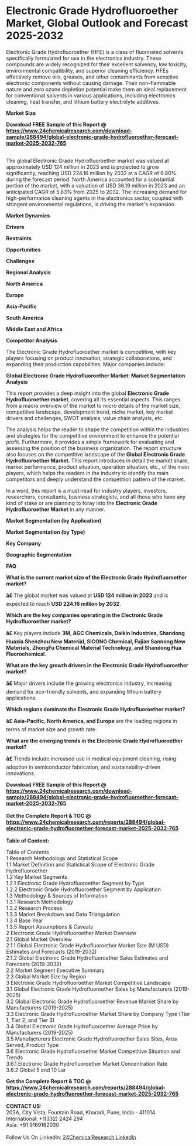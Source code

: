<h1>Electronic Grade Hydrofluoroether Market, Global Outlook and Forecast 2025-2032</h1><p>Electronic Grade Hydrofluoroether (HFE) is a class of fluorinated solvents specifically formulated for use in the electronics industry. These compounds are widely recognized for their excellent solvency, low toxicity, environmental compatibility, and superior cleaning efficiency. HFEs effectively remove oils, greases, and other contaminants from sensitive electronic components without causing damage. Their non-flammable nature and zero ozone depletion potential make them an ideal replacement for conventional solvents in various applications, including electronics cleaning, heat transfer, and lithium battery electrolyte additives.</p><p>
<strong>Market Size</strong></p><p>
</p><div><b>Download FREE Sample of this Report @ 
            <a href="https://www.24chemicalresearch.com/download-sample/288494/global-electronic-grade-hydrofluoroether-forecast-market-2025-2032-765">
            https://www.24chemicalresearch.com/download-sample/288494/global-electronic-grade-hydrofluoroether-forecast-market-2025-2032-765</a></b></div><br><p>The global Electronic Grade Hydrofluoroether market was valued at approximately USD 124 million in 2023 and is projected to grow significantly, reaching USD 224.16 million by 2032 at a CAGR of 6.80% during the forecast period. North America accounted for a substantial portion of the market, with a valuation of USD 36.19 million in 2023 and an anticipated CAGR of 5.83% from 2025 to 2032. The increasing demand for high-performance cleaning agents in the electronics sector, coupled with stringent environmental regulations, is driving the market's expansion.</p><p>
<strong>Market Dynamics</strong></p><p>
<strong>Drivers</strong></p><p>
</p><p>
<strong>Restraints</strong></p><p>
</p><p>
<strong>Opportunities</strong></p><p>
</p><p>
<strong>Challenges</strong></p><p>
</p><p>
<strong>Regional Analysis</strong></p><p>
<strong>North America</strong></p><p>
</p><p>
<strong>Europe</strong></p><p>
</p><p>
<strong>Asia-Pacific</strong></p><p>
</p><p>
<strong>South America</strong></p><p>
</p><p>
<strong>Middle East and Africa</strong></p><p>
</p><p>
<strong>Competitor Analysis</strong></p><p>
</p><p>The Electronic Grade Hydrofluoroether market is competitive, with key players focusing on product innovation, strategic collaborations, and expanding their production capabilities. Major companies include:</p><p>
</p><p>
<strong>Global Electronic Grade Hydrofluoroether Market: Market Segmentation Analysis</strong></p><p>
</p><p>This report provides a deep insight into the global <strong>Electronic Grade Hydrofluoroether market</strong>, covering all its essential aspects. This ranges from a macro overview of the market to micro details of the market size, competitive landscape, development trend, niche market, key market drivers and challenges, SWOT analysis, value chain analysis, etc.</p><p>
</p><p>The analysis helps the reader to shape the competition within the industries and strategies for the competitive environment to enhance the potential profit. Furthermore, it provides a simple framework for evaluating and assessing the position of the business organization. The report structure also focuses on the competitive landscape of the <strong>Global Electronic Grade Hydrofluoroether Market</strong>. This report introduces in detail the market share, market performance, product situation, operation situation, etc., of the main players, which helps the readers in the industry to identify the main competitors and deeply understand the competition pattern of the market.</p><p>
</p><p>In a word, this report is a must-read for industry players, investors, researchers, consultants, business strategists, and all those who have any kind of stake or are planning to foray into the <strong>Electronic Grade Hydrofluoroether Market</strong> in any manner.</p><p>
<strong>Market Segmentation (by Application)</strong></p><p>
</p><p>
<strong>Market Segmentation (by Type)</strong></p><p>
</p><p>
<strong>Key Company</strong></p><p>
</p><p>
<strong>Geographic Segmentation</strong></p><p>
</p><p>
<strong>FAQ </strong></p><p>
<strong>What is the current market size of the Electronic Grade Hydrofluoroether market?</strong></p><p>
</p><p><strong>â£ </strong>The global market was valued at <strong>USD 124 million in 2023</strong> and is expected to reach <strong>USD 224.16 million by 2032</strong>.</p><p>
<strong>Which are the key companies operating in the Electronic Grade Hydrofluoroether market?</strong></p><p>
</p><p><strong>â£ </strong>Key players include <strong>3M, AGC Chemicals, Daikin Industries, Shandong Huaxia Shenzhou New Material, SICONG Chemical, Fujian Sannong New Materials, ZhongFu Chemical Material Technology, and Shandong Hua Fluorochemical</strong>.</p><p>
<strong>What are the key growth drivers in the Electronic Grade Hydrofluoroether market?</strong></p><p>
</p><p><strong>â£ </strong>Major drivers include the growing electronics industry, increasing demand for eco-friendly solvents, and expanding lithium battery applications.</p><p>
<strong>Which regions dominate the Electronic Grade Hydrofluoroether market?</strong></p><p>
</p><p><strong>â£ Asia-Pacific, North America, and Europe</strong> are the leading regions in terms of market size and growth rate.</p><p>
<strong>What are the emerging trends in the Electronic Grade Hydrofluoroether market?</strong></p><p>
</p><p><strong>â£ </strong>Trends include increased use in medical equipment cleaning, rising adoption in semiconductor fabrication, and sustainability-driven innovations.</p><div><b>Download FREE Sample of this Report @ 
            <a href="https://www.24chemicalresearch.com/download-sample/288494/global-electronic-grade-hydrofluoroether-forecast-market-2025-2032-765">
            https://www.24chemicalresearch.com/download-sample/288494/global-electronic-grade-hydrofluoroether-forecast-market-2025-2032-765</a></b></div><br><div><b>Get the Complete Report & TOC @ 
            <a href="https://www.24chemicalresearch.com/reports/288494/global-electronic-grade-hydrofluoroether-forecast-market-2025-2032-765">
            https://www.24chemicalresearch.com/reports/288494/global-electronic-grade-hydrofluoroether-forecast-market-2025-2032-765</a></b></div><br>
            <b>Table of Content:</b><p>Table of Contents<br />
1 Research Methodology and Statistical Scope<br />
1.1 Market Definition and Statistical Scope of Electronic Grade Hydrofluoroether<br />
1.2 Key Market Segments<br />
1.2.1 Electronic Grade Hydrofluoroether Segment by Type<br />
1.2.2 Electronic Grade Hydrofluoroether Segment by Application<br />
1.3 Methodology & Sources of Information<br />
1.3.1 Research Methodology<br />
1.3.2 Research Process<br />
1.3.3 Market Breakdown and Data Triangulation<br />
1.3.4 Base Year<br />
1.3.5 Report Assumptions & Caveats<br />
2 Electronic Grade Hydrofluoroether Market Overview<br />
2.1 Global Market Overview<br />
2.1.1 Global Electronic Grade Hydrofluoroether Market Size (M USD) Estimates and Forecasts (2019-2032)<br />
2.1.2 Global Electronic Grade Hydrofluoroether Sales Estimates and Forecasts (2019-2032)<br />
2.2 Market Segment Executive Summary<br />
2.3 Global Market Size by Region<br />
3 Electronic Grade Hydrofluoroether Market Competitive Landscape<br />
3.1 Global Electronic Grade Hydrofluoroether Sales by Manufacturers (2019-2025)<br />
3.2 Global Electronic Grade Hydrofluoroether Revenue Market Share by Manufacturers (2019-2025)<br />
3.3 Electronic Grade Hydrofluoroether Market Share by Company Type (Tier 1, Tier 2, and Tier 3)<br />
3.4 Global Electronic Grade Hydrofluoroether Average Price by Manufacturers (2019-2025)<br />
3.5 Manufacturers Electronic Grade Hydrofluoroether Sales Sites, Area Served, Product Type<br />
3.6 Electronic Grade Hydrofluoroether Market Competitive Situation and Trends<br />
3.6.1 Electronic Grade Hydrofluoroether Market Concentration Rate<br />
3.6.2 Global 5 and 10 Lar</p><div><b>Get the Complete Report & TOC @ 
            <a href="https://www.24chemicalresearch.com/reports/288494/global-electronic-grade-hydrofluoroether-forecast-market-2025-2032-765">
            https://www.24chemicalresearch.com/reports/288494/global-electronic-grade-hydrofluoroether-forecast-market-2025-2032-765</a></b></div><br><b>CONTACT US:</b><br>
            203A, City Vista, Fountain Road, Kharadi, Pune, India - 411014<br>
            International: +1(332) 2424 294<br>
            Asia: +91 9169162030 <br><br>
            Follow Us On LinkedIn: <a href="https://www.linkedin.com/company/24chemicalresearch/">24ChemicalResearch LinkedIn</a>